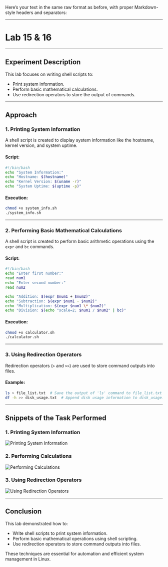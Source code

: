 Here’s your text in the same raw format as before, with proper Markdown-style headers and separators:  

---

# Lab 15 & 16  

---  

## Experiment Description  
This lab focuses on writing shell scripts to:  
- Print system information.  
- Perform basic mathematical calculations.  
- Use redirection operators to store the output of commands.  

---  

## Approach  

### 1. Printing System Information  
A shell script is created to display system information like the hostname, kernel version, and system uptime.  

#### Script:  
```bash
#!/bin/bash  
echo "System Information:"  
echo "Hostname: $(hostname)"  
echo "Kernel Version: $(uname -r)"  
echo "System Uptime: $(uptime -p)"  
```  

#### Execution:  
```bash
chmod +x system_info.sh  
./system_info.sh  
```  

---  

### 2. Performing Basic Mathematical Calculations  
A shell script is created to perform basic arithmetic operations using the `expr` and `bc` commands.  

#### Script:  
```bash
#!/bin/bash  
echo "Enter first number:"  
read num1  
echo "Enter second number:"  
read num2  

echo "Addition: $(expr $num1 + $num2)"  
echo "Subtraction: $(expr $num1 - $num2)"  
echo "Multiplication: $(expr $num1 \* $num2)"  
echo "Division: $(echo "scale=2; $num1 / $num2" | bc)"  
```  

#### Execution:  
```bash
chmod +x calculator.sh  
./calculator.sh  
```  

---  

### 3. Using Redirection Operators  
Redirection operators (`>` and `>>`) are used to store command outputs into files.  

#### Example:  
```bash
ls > file_list.txt  # Save the output of 'ls' command to file_list.txt  
df -h >> disk_usage.txt  # Append disk usage information to disk_usage.txt  
```  

---  

## Snippets of the Task Performed  

### 1. Printing System Information  
![Printing System Information](screenshots/system_info.png)  

### 2. Performing Calculations  
![Performing Calculations](screenshots/calculations.png)  

### 3. Using Redirection Operators  
![Using Redirection Operators](screenshots/redirection.png)  

---  

## Conclusion  
This lab demonstrated how to:  
- Write shell scripts to print system information.  
- Perform basic mathematical operations using shell scripting.  
- Use redirection operators to store command outputs into files.  

These techniques are essential for automation and efficient system management in Linux.
